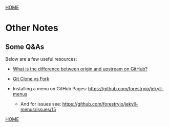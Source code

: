 [HOME](README.md)

# Other Notes

## Some Q&As

Below are a few useful resources:

* [What is the difference between origin and upstream on GitHub?](https://stackoverflow.com/questions/9257533/what-is-the-difference-between-origin-and-upstream-on-github/9257901#9257901)

* [Git Clone vs Fork](http://bryanpendleton.blogspot.com/2014/07/git-clone-vs-fork.html)

* Installing a menu on GitHub Pages: https://github.com/forestryio/jekyll-menus
  * And for issues see: https://github.com/forestryio/jekyll-menus/issues/15
  
  
[HOME](README.md)
